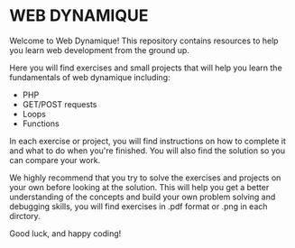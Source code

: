 # WEB DYNAMIQUE

Welcome to Web Dynamique! This repository contains resources to help you learn web development from the ground up.

Here you will find exercises and small projects that will help you learn the fundamentals of web dynamique including:

- PHP
- GET/POST requests
- Loops
- Functions

In each exercise or project, you will find instructions on how to complete it and what to do when you're finished. You will also find the solution so you can compare your work.

We highly recommend that you try to solve the exercises and projects on your own before looking at the solution. This will help you get a better understanding of the concepts and build your own problem solving and debugging skills, you will find exercises in .pdf format or .png in each dirctory.

Good luck, and happy coding!
